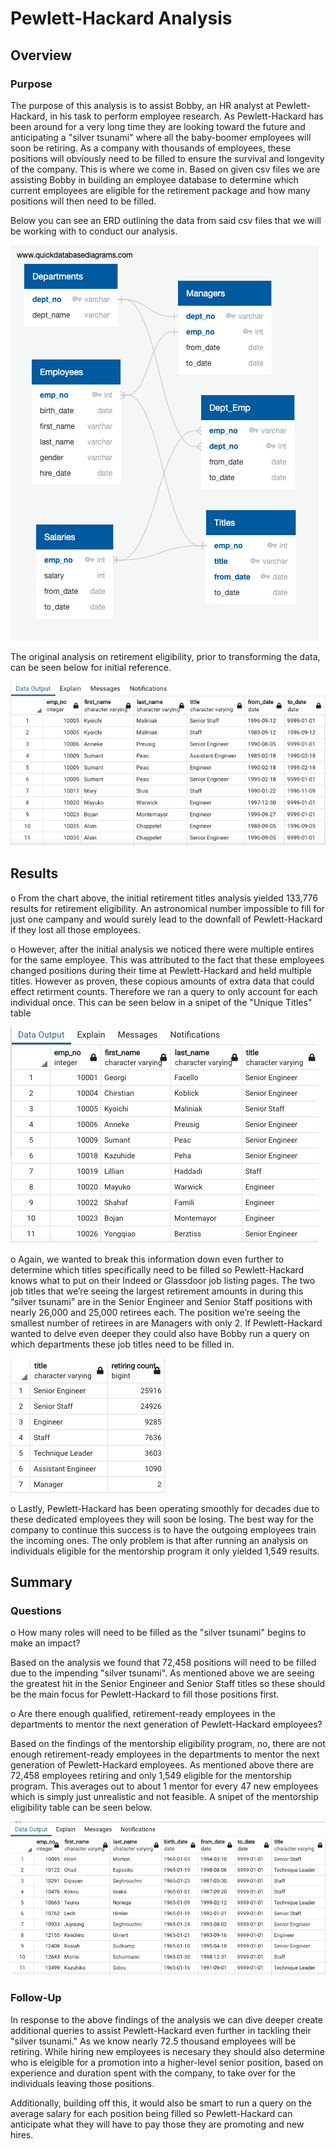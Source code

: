# Pewlett-Hackard Analysis

## Overview
### Purpose
The purpose of this analysis is to assist Bobby, an HR analyst at Pewlett-Hackard, in his task to perform employee research. As Pewlett-Hackard has been around for a very long time they are looking toward the future and anticipating a "silver tsunami" where all the baby-boomer employees will soon be retiring. As a company with thousands of employees, these positions will obviously need to be filled to ensure the survival and longevity of the company. This is where we come in. Based on given csv files we are assisting Bobby in building an employee database to determine which current employees are eligible for the retirement package and how many positions will then need to be filled.

Below you can see an ERD outlining the data from said csv files that we will be working with to conduct our analysis. 

![flow_chart.png](https://github.com/CristinaCod/Pewlett-Hackard-Analysis/blob/main/resources/QuickDBD-export.png)

The original analysis on retirement eligibility, prior to transforming the data, can be seen below for initial reference.

![retirement_titles.png](https://github.com/CristinaCod/Pewlett-Hackard-Analysis/blob/main/resources/Retirement_titles.png)
## Results
o	From the chart above, the initial retirement titles analysis yielded 133,776 results for retirement eligibility. An astronomical number impossible to fill for just one campany and would surely lead to the downfall of Pewlett-Hackard if they lost all those employees. 

o	However, after the initial analysis we noticed there were multiple entires for the same employee. This was attributed to the fact that these employees changed positions during their time at Pewlett-Hackard and held multiple titles. However as proven, these copious amounts of extra data that could effect retirment counts. Therefore we ran a query to only account for each individual once. This can be seen below in a snipet of the "Unique Titles" table

![unique_titles.png](https://github.com/CristinaCod/Pewlett-Hackard-Analysis/blob/main/resources/Unique_titles.png)

o	Again, we wanted to break this information down even further to determine which titles specifically need to be filled so Pewlett-Hackard knows what to put on their Indeed or Glassdoor job listing pages. The two job titles that we’re seeing the largest retirement amounts in during this “silver tsunami” are in the Senior Engineer and Senior Staff positions with nearly 26,000 and 25,000 retirees each. The position we’re seeing the smallest number of retirees in are Managers with only 2. If Pewlett-Hackard wanted to delve even deeper they could also have Bobby run a query on which departments these job titles need to be filled in. 

![retiring_titles.png](https://github.com/CristinaCod/Pewlett-Hackard-Analysis/blob/main/resources/Retiring_titles.png)

o	Lastly, Pewlett-Hackard has been operating smoothly for decades due to these dedicated employees they will soon be losing. The best way for the company to continue this success is to have the outgoing employees train the incoming ones. The only problem is that after running an analysis on individuals eligible for the mentorship program it only yielded 1,549 results. 

## Summary
### Questions
o	How many roles will need to be filled as the "silver tsunami" begins to make an impact?

Based on the analysis we found that 72,458 positions will need to be filled due to the impending "silver tsunami". As mentioned above we are seeing the greatest hit in the Senior Engineer and Senior Staff titles so these should be the main focus for Pewlett-Hackard to fill those positions first. 

o	Are there enough qualified, retirement-ready employees in the departments to mentor the next generation of Pewlett-Hackard employees?

Based on the findings of the mentorship eligibility program, no, there are not enough retirement-ready employees in the departments to mentor the next generation of Pewlett-Hackard employees. As mentioned above there are 72,458 employees retiring and only 1,549 eligible for the mentorship program. This averages out to about 1 mentor for every 47 new employees which is simply just unrealistic and not feasible. A snipet of the mentorship eligibility table can be seen below.

![Mentorship_eligibility.png](https://github.com/CristinaCod/Pewlett-Hackard-Analysis/blob/main/resources/Mentorship_eligibility.png)

### Follow-Up
In response to the above findings of the analysis we can dive deeper create additional queries to assist Pewlett-Hackard even further in tackling their "silver tsunami." As we know nearly 72.5 thousand employees will be retiring. While hiring new employees is necesary they should also determine who is eleigible for a promotion into a higher-level senior position, based on experience and duration spent with the company, to take over for the individuals leaving those positions.

Additionally, building off this, it would also be smart to run a query on the average salary for each position being filled so Pewlett-Hackard can anticipate what they will have to pay those they are promoting and new hires.
